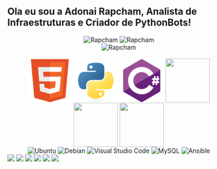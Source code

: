 ## Ola eu sou a Adonai Rapcham, Analista de Infraestruturas e Criador de PythonBots!


 <div align="center">
<img src="https://github-readme-stats.vercel.app/api?username=Rapcham&show_icons=true&theme=nightowl&locale=en" alt="Rapcham"/>
<img src="https://github-readme-streak-stats.herokuapp.com/?user=Rapcham&theme=nightowl" alt="Rapcham"/>
</div>
 <div align="center">
<img src="https://github-readme-stats.vercel.app/api/top-langs?username=Rapcham&show_icons=true&theme=nightowl&locale=en&layout=compact" alt="Rapcham"/>
</div>

<div style="display: inline_block"align="center"><br> 
  <img align="center" alt="HTML" height="100" width="100" src="https://raw.githubusercontent.com/devicons/devicon/master/icons/html5/html5-original.svg">
  <img align="center" alt="Python" height="100" width="100" src="https://raw.githubusercontent.com/devicons/devicon/master/icons/python/python-original.svg">
  <img align="center" alt="C" height="100" width="100" src="https://raw.githubusercontent.com/devicons/devicon/master/icons/csharp/csharp-original.svg">
  <img align="center" src="https://cdn.jsdelivr.net/gh/devicons/devicon/icons/docker/docker-original-wordmark.svg" width="100" height="100" />
  <img align="center" src="https://cdn.jsdelivr.net/gh/devicons/devicon/icons/kubernetes/kubernetes-plain-wordmark.svg" width="100" height="100" />
  <img align="center" src="https://cdn.jsdelivr.net/gh/devicons/devicon/icons/jenkins/jenkins-original.svg" width="100" height="100" />
</div>

<div align="center">
 <img alt="Ubuntu" src="https://img.shields.io/badge/Ubuntu-E95420?style=for-the-badge&logo=ubuntu&logoColor=white" /> 
 <img alt="Debian" src="https://img.shields.io/badge/Debian-D70A53?style=for-the-badge&logo=debian&logoColor=white" />
 <img alt="Visual Studio Code" src="https://img.shields.io/badge/VisualStudioCode-0078d7.svg?style=for-the-badge&logo=visual-studio-code&logoColor=white"/>
 <img alt="MySQL" src="https://img.shields.io/badge/mysql-%2300f.svg?style=for-the-badge&logo=mysql&logoColor=white"/>
 <img alt="Ansible" src="https://img.shields.io/badge/ansible-%231A1918.svg?style=for-the-badge&logo=ansible&logoColor=white"/>
 
  </div>

 
<div> 
  <a href="https://www.youtube.com/channel/UC_-uuuZbY0AAt9CViNzvc-Q" target="_blank"><img src="https://img.shields.io/badge/YouTube-FF0000?style=for-the-badge&logo=youtube&logoColor=white" target="_blank"></a>
  <a href="https://instagram.com/rafaballerini" target="_blank"><img src="https://img.shields.io/badge/-Instagram-%23E4405F?style=for-the-badge&logo=instagram&logoColor=white" target="_blank"></a>
 	<a href="https://www.twitch.tv/rafaballerinii" target="_blank"><img src="https://img.shields.io/badge/Twitch-9146FF?style=for-the-badge&logo=twitch&logoColor=white" target="_blank"></a>
 <a href="https://discord.gg/wagxzStdcR" target="_blank"><img src="https://img.shields.io/badge/Discord-7289DA?style=for-the-badge&logo=discord&logoColor=white" target="_blank"></a> 
  <a href = "mailto:contatorafaballerini@gmail.com"><img src="https://img.shields.io/badge/-Gmail-%23333?style=for-the-badge&logo=gmail&logoColor=white" target="_blank"></a>
  <a href="https://www.linkedin.com/in/rafaella-ballerini-45875016a" target="_blank"><img src="https://img.shields.io/badge/-LinkedIn-%230077B5?style=for-the-badge&logo=linkedin&logoColor=white" target="_blank"></a> 
  
</div>
